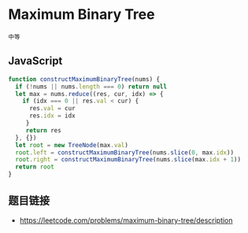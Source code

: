 # Maximum Binary Tree
`中等`

## JavaScript
```javascript
function constructMaximumBinaryTree(nums) {
  if (!nums || nums.length === 0) return null
  let max = nums.reduce((res, cur, idx) => {
    if (idx === 0 || res.val < cur) {
      res.val = cur
      res.idx = idx
     }
     return res
  }, {})
  let root = new TreeNode(max.val)
  root.left = constructMaximumBinaryTree(nums.slice(0, max.idx))
  root.right = constructMaximumBinaryTree(nums.slice(max.idx + 1))
  return root
}
```


## 题目链接
* https://leetcode.com/problems/maximum-binary-tree/description
